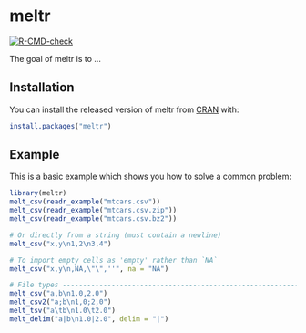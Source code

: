 # meltr

<!-- badges: start -->
[![R-CMD-check](https://github.com/jimhester/meltr/workflows/R-CMD-check/badge.svg)](https://github.com/jimhester/meltr/actions)
<!-- badges: end -->

The goal of meltr is to ...

## Installation

You can install the released version of meltr from [CRAN](https://CRAN.R-project.org) with:

``` r
install.packages("meltr")
```

## Example

This is a basic example which shows you how to solve a common problem:

``` r
library(meltr)
melt_csv(readr_example("mtcars.csv"))
melt_csv(readr_example("mtcars.csv.zip"))
melt_csv(readr_example("mtcars.csv.bz2"))

# Or directly from a string (must contain a newline)
melt_csv("x,y\n1,2\n3,4")

# To import empty cells as 'empty' rather than `NA`
melt_csv("x,y\n,NA,\"\",''", na = "NA")

# File types ----------------------------------------------------------------
melt_csv("a,b\n1.0,2.0")
melt_csv2("a;b\n1,0;2,0")
melt_tsv("a\tb\n1.0\t2.0")
melt_delim("a|b\n1.0|2.0", delim = "|")
```
